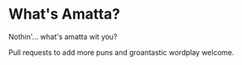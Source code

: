 # What's Amatta?

Nothin'... what's amatta wit you?


Pull requests to add more puns and groantastic wordplay welcome.
